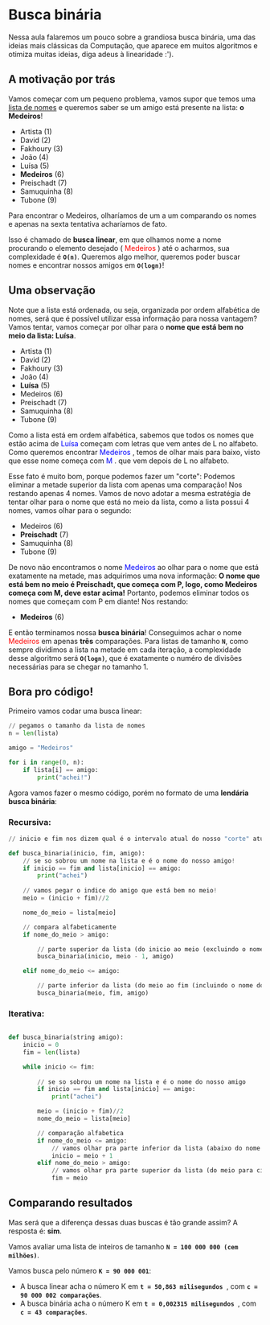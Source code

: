# Busca binária

Nessa aula falaremos um pouco sobre a grandiosa busca binária, uma das ideias mais clássicas da Computação, que aparece em muitos algoritmos e otimiza muitas ideias, diga adeus à linearidade :').

## A motivação por trás

Vamos começar com um pequeno problema, vamos supor que temos uma <u>lista de nomes</u> e queremos saber se um amigo está presente na lista: **o Medeiros**!

- Artista (1)
- David (2)
- Fakhoury (3)
- João (4)
- Luísa (5)
- **Medeiros** (6)
- Preischadt (7)
- Samuquinha (8)
- Tubone (9)

Para encontrar o Medeiros, olharíamos de um a um comparando os nomes e apenas na sexta tentativa acharíamos de fato.

Isso é chamado de <b> busca linear</b>, em que olhamos nome a nome procurando o elemento desejado (<font color='red'> Medeiros</font> ) até o acharmos, sua complexidade é **`O(n)`**. Queremos algo melhor, queremos poder buscar nomes e encontrar nossos amigos em **`O(logn)`**!

## Uma observação

Note que a lista está ordenada, ou seja, organizada por ordem alfabética de nomes, será que é possível utilizar essa informação para nossa vantagem? Vamos tentar, vamos começar por olhar para o **nome que está bem no meio da lista: Luísa**.

- Artista (1)
- David (2)
- Fakhoury (3)
- João (4)
- **Luísa** (5)
- Medeiros (6)
- Preischadt (7)
- Samuquinha (8)
- Tubone (9)

Como a lista está em ordem alfabética, sabemos que todos os nomes que estão acima de <font color='blue'> Luísa </font> começam com letras que vem antes de L no alfabeto. Como queremos encontrar <font color='blue'> Medeiros </font>, temos de olhar mais para baixo, visto que esse nome começa com <font color='blue'> M </font>. que vem depois de L no alfabeto.

Esse fato é muito bom, porque podemos fazer um "corte": Podemos eliminar a metade superior da lista com apenas uma comparação! Nos restando apenas 4 nomes. Vamos de novo adotar a mesma estratégia de tentar olhar para o nome que está no meio da lista, como a lista possui 4 nomes, vamos olhar para o segundo:

- Medeiros (6)
- **Preischadt** (7)
- Samuquinha (8)
- Tubone (9)

De novo não encontramos o nome <font color='blue'> Medeiros </font> ao olhar para o nome que está exatamente na metade, mas adquirimos uma nova informação: **O nome que está bem no meio é Preischadt, que começa com P, logo, como Medeiros começa com M, deve estar acima!** Portanto, podemos eliminar todos os nomes que começam com P em diante! Nos restando:

- **Medeiros** (6)

E então terminamos nossa **busca binária**! Conseguimos achar o nome <font color='red'> Medeiros </font> em apenas **três** comparações. Para listas de tamanho **`N`**, como sempre dividimos a lista na metade em cada iteração, a complexidade desse algoritmo será **`O(logn)`**, que é exatamente o numéro de divisões necessárias para se chegar no tamanho 1.

## Bora pro código!

Primeiro vamos codar uma busca linear:
```py
// pegamos o tamanho da lista de nomes
n = len(lista)

amigo = "Medeiros"

for i in range(0, n):
    if lista[i] == amigo:
		print("achei!")
```

Agora vamos fazer o mesmo código, porém no formato de uma **lendária busca binária**:

### Recursiva:
```py
// inicio e fim nos dizem qual é o intervalo atual do nosso "corte" atual da lista.

def busca_binaria(inicio, fim, amigo):
    // se so sobrou um nome na lista e é o nome do nosso amigo!
	if inicio == fim and lista[inicio] == amigo:
		print("achei")
    
    // vamos pegar o indice do amigo que está bem no meio!
    meio = (inicio + fim)//2

    nome_do_meio = lista[meio]

    // compara alfabeticamente
    if nome_do_meio > amigo:

        // parte superior da lista (do inicio ao meio (excluindo o nome do meio))
        busca_binaria(inicio, meio - 1, amigo)

    elif nome_do_meio <= amigo: 

        // parte inferior da lista (do meio ao fim (incluindo o nome do meio))
        busca_binaria(meio, fim, amigo)

```

### Iterativa:
```py

def busca_binaria(string amigo):
    inicio = 0
    fim = len(lista)

    while inicio <= fim:
    
        // se so sobrou um nome na lista e é o nome do nosso amigo
        if inicio == fim and lista[inicio] == amigo:
			print("achei")

        meio = (inicio + fim)//2
        nome_do_meio = lista[meio]

        // comparação alfabetica
        if nome_do_meio <= amigo:
            // vamos olhar pra parte inferior da lista (abaixo do nome que esta no meio)
            inicio = meio + 1
        elif nome_do_meio > amigo:
            // vamos olhar pra parte superior da lista (do meio para cima)
            fim = meio
```

## Comparando resultados

Mas será que a diferença dessas duas buscas é tão grande assim? A resposta é: **sim**.

Vamos avaliar uma lista de inteiros de tamanho **`N = 100 000 000 (cem milhões)`**.

Vamos busca pelo número **`K = 90 000 001`**:

- A busca linear acha o número K em **`t = 50,863 milisegundos `**, com **`c = 90 000 002 comparações`**.
- A busca binária acha o número K em **`t = 0,002315 milisegundos `**, com **`c = 43 comparações`**.

